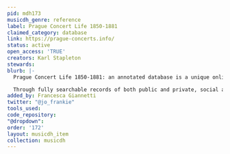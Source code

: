 ```yaml
---
pid: mdh173
musicdh_genre: reference
label: Prague Concert Life 1850-1881
claimed_category: database
link: https://prague-concerts.info/
status: active
open_access: 'TRUE'
creators: Karl Stapleton
stewards: 
blurb: |-
  Prague Concert Life 1850-1881: an annotated database is a unique online research resource channeling first-hand accounts of Prague music and culture over the years 1850-1881 into a remarkably wide-ranging and comprehensive scholarly survey.

  Through fully searchable records of both public and private, social and cultural events involving music performance – from inns and cafés to concert halls, salons, theatres and pleasure gardens – excepting only productions of opera, the resource explores the city’s entire musical landscape.
added_by: Francesca Giannetti
twitter: "@jo_frankie"
tools_used: 
code_repository: 
"@dropdown": 
order: '172'
layout: musicdh_item
collection: musicdh
---
```

